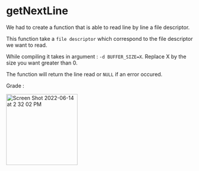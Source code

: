 # getNextLine

We had to create a function that is able to read line by line a file descriptor. 

This function take a `file descriptor` which correspond to the file descriptor we want to read.

While compiling it takes in argument : `-d BUFFER_SIZE=X`. Replace X by the size you want greater than 0.

The function will return the line read or `NULL` if an error occured.

Grade :  

  <img width="192" alt="Screen Shot 2022-06-14 at 2 32 02 PM" src="https://user-images.githubusercontent.com/107465256/173577788-2313786e-542c-4fbc-86ee-23d79fb421ec.png">
